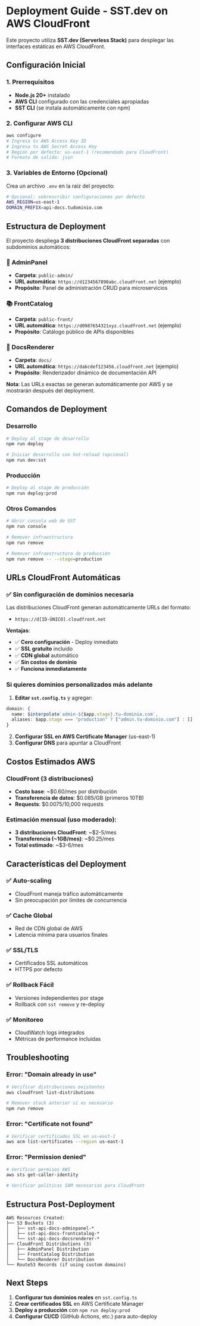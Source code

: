 # Deployment Guide - SST.dev on AWS CloudFront

Este proyecto utiliza **SST.dev (Serverless Stack)** para desplegar las interfaces estáticas en AWS CloudFront.

## Configuración Inicial

### 1. Prerrequisitos

- **Node.js 20+** instalado
- **AWS CLI** configurado con las credenciales apropiadas
- **SST CLI** (se instala automáticamente con npm)

### 2. Configurar AWS CLI

```bash
aws configure
# Ingresa tu AWS Access Key ID
# Ingresa tu AWS Secret Access Key  
# Región por defecto: us-east-1 (recomendado para CloudFront)
# Formato de salida: json
```

### 3. Variables de Entorno (Opcional)

Crea un archivo `.env` en la raíz del proyecto:

```bash
# Opcional: sobrescribir configuraciones por defecto
AWS_REGION=us-east-1
DOMAIN_PREFIX=api-docs.tudominio.com
```

## Estructura de Deployment

El proyecto despliega **3 distribuciones CloudFront separadas** con subdominios automáticos:

### 🔧 AdminPanel
- **Carpeta**: `public-admin/`
- **URL automática**: `https://d1234567890abc.cloudfront.net` (ejemplo)
- **Propósito**: Panel de administración CRUD para microservicios

### 📚 FrontCatalog  
- **Carpeta**: `public-front/`
- **URL automática**: `https://d0987654321xyz.cloudfront.net` (ejemplo)
- **Propósito**: Catálogo público de APIs disponibles

### 📖 DocsRenderer
- **Carpeta**: `docs/`
- **URL automática**: `https://dabcdef123456.cloudfront.net` (ejemplo)
- **Propósito**: Renderizador dinámico de documentación API

**Nota**: Las URLs exactas se generan automáticamente por AWS y se mostrarán después del deployment.

## Comandos de Deployment

### Desarrollo
```bash
# Deploy al stage de desarrollo
npm run deploy

# Iniciar desarrollo con hot-reload (opcional)
npm run dev:sst
```

### Producción
```bash
# Deploy al stage de producción
npm run deploy:prod
```

### Otros Comandos
```bash
# Abrir consola web de SST
npm run console

# Remover infraestructura
npm run remove

# Remover infraestructura de producción
npm run remove -- --stage=production
```

## URLs CloudFront Automáticas

### ✅ Sin configuración de dominios necesaria

Las distribuciones CloudFront generan automáticamente URLs del formato:
- `https://d[ID-ÚNICO].cloudfront.net`

**Ventajas**:
- ✅ **Cero configuración** - Deploy inmediato
- ✅ **SSL gratuito** incluido
- ✅ **CDN global** automático  
- ✅ **Sin costos de dominio**
- ✅ **Funciona inmediatamente**

### Si quieres dominios personalizados más adelante

1. **Editar `sst.config.ts`** y agregar:
```typescript
domain: {
  name: $interpolate`admin-${$app.stage}.tu-dominio.com`,
  aliases: $app.stage === "production" ? ["admin.tu-dominio.com"] : [],
}
```

2. **Configurar SSL en AWS Certificate Manager** (us-east-1)
3. **Configurar DNS** para apuntar a CloudFront

## Costos Estimados AWS

### CloudFront (3 distribuciones)
- **Costo base**: ~$0.60/mes por distribución
- **Transferencia de datos**: $0.085/GB (primeros 10TB)
- **Requests**: $0.0075/10,000 requests

### Estimación mensual (uso moderado):
- **3 distribuciones CloudFront**: ~$2-5/mes
- **Transferencia (~1GB/mes)**: ~$0.25/mes
- **Total estimado**: ~$3-6/mes

## Características del Deployment

### ✅ Auto-scaling
- CloudFront maneja tráfico automáticamente
- Sin preocupación por límites de concurrencia

### ✅ Cache Global
- Red de CDN global de AWS
- Latencia mínima para usuarios finales

### ✅ SSL/TLS
- Certificados SSL automáticos
- HTTPS por defecto

### ✅ Rollback Fácil
- Versiones independientes por stage
- Rollback con `sst remove` y re-deploy

### ✅ Monitoreo
- CloudWatch logs integrados
- Métricas de performance incluidas

## Troubleshooting

### Error: "Domain already in use"
```bash
# Verificar distribuciones existentes
aws cloudfront list-distributions

# Remover stack anterior si es necesario
npm run remove
```

### Error: "Certificate not found"
```bash
# Verificar certificados SSL en us-east-1
aws acm list-certificates --region us-east-1
```

### Error: "Permission denied"
```bash
# Verificar permisos AWS
aws sts get-caller-identity

# Verificar políticas IAM necesarias para CloudFront
```

## Estructura Post-Deployment

```
AWS Resources Created:
├── S3 Buckets (3)
│   ├── sst-api-docs-adminpanel-*
│   ├── sst-api-docs-frontcatalog-*
│   └── sst-api-docs-docsrenderer-*
├── CloudFront Distributions (3)
│   ├── AdminPanel Distribution
│   ├── FrontCatalog Distribution  
│   └── DocsRenderer Distribution
└── Route53 Records (if using custom domains)
```

## Next Steps

1. **Configurar tus dominios reales** en `sst.config.ts`
2. **Crear certificados SSL** en AWS Certificate Manager
3. **Deploy a producción** con `npm run deploy:prod`
4. **Configurar CI/CD** (GitHub Actions, etc.) para auto-deploy